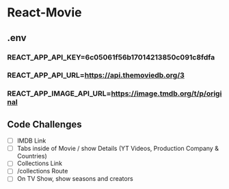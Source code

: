 # React-Movie

## .env

### REACT_APP_API_KEY=6c05061f56b17014213850c091c8fdfa

### REACT_APP_API_URL=https://api.themoviedb.org/3

### REACT_APP_IMAGE_API_URL=https://image.tmdb.org/t/p/original

## Code Challenges

- [ ] IMDB Link
- [ ] Tabs inside of Movie / show Details (YT Videos, Production Company & Countries)
- [ ] Collections Link
- [ ] /collections Route
- [ ] On TV Show, show seasons and creators
